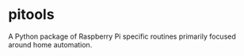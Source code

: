 # pitools
A Python package of Raspberry Pi specific routines primarily focused around home automation.
